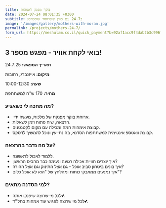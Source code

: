 ```yaml
---
title: בוקר מפנק לאמהות
date: 2024-07-24 08:01:35 +0300
subtitle: ב24.7 עם מורן קופרווסר שוסטרמן
image: '/images/gallery/mothers-with-moran.jpg'
permalink: /projects/mothers-24-7/
form_url: https://meshulam.co.il/quick_payment?b=92af1acc9f4dab2b3c996f9cd9e13ba9
---
```


## בואי לקחת אוויר - מפגש מספר 3!

**תאריך המפגש:** 24.7.25 

**מיקום:** אייזנברג, רחובות  

**שעה:** 10:00-12:30 

**מחיר:** 170 ש"ח למשתתפת

### מה מחכה לי כשאגיע?

- ארוחת בוקר מפנקת של מלכות, מעשה ידיי.
- הרצאה, שיח פתוח וזמן לשאלות.
- קבוצת אימהות חמה ומכילה עם מקום לקטנטנים.
- קבוצת וואטספ אינטימית למשתתפות הסדנא, בה נתייעץ ונוכל להמשיך לדסקס.

### על מה נדבר בהרצאה?

- ללמוד לאכול לראשונה.
- איך יוצרים חוויית אכילה רגועה ונעימה כבר מהביס הראשון?
- איך בונים ביטחון סביב אוכל – גם אצל התינוק וגם אצל ההורה?
- איך נמנעים ממאבקי כוחות ומהלחץ של "הוא לא אוכל כלום"?

### למי הסדנה מתאים?

- לכל מי שרוצה שיפנקו אותה💕.
- לכל מי שרוצה לפגוש עוד אמהות בחל״ד💕.



